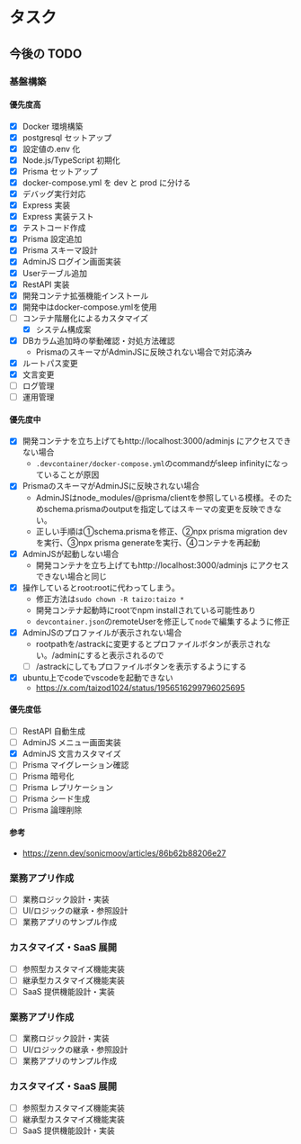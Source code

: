 # タスク

## 今後の TODO

### 基盤構築

#### 優先度高

- [x] Docker 環境構築
- [x] postgresql セットアップ
- [x] 設定値の.env 化
- [x] Node.js/TypeScript 初期化
- [x] Prisma セットアップ
- [x] docker-compose.yml を dev と prod に分ける
- [x] デバッグ実行対応
- [x] Express 実装
- [x] Express 実装テスト
- [x] テストコード作成
- [x] Prisma 設定追加
- [x] Prisma スキーマ設計
- [x] AdminJS ログイン画面実装
- [x] Userテーブル追加
- [x] RestAPI 実装
- [x] 開発コンテナ拡張機能インストール
- [x] 開発中はdocker-compose.ymlを使用
- [ ] コンテナ階層化によるカスタマイズ
  - [x] システム構成案
- [x] DBカラム追加時の挙動確認・対処方法確認
  - PrismaのスキーマがAdminJSに反映されない場合で対応済み
- [x] ルートパス変更
- [x] 文言変更
- [ ] ログ管理
- [ ] 運用管理

#### 優先度中

- [x] 開発コンテナを立ち上げてもhttp://localhost:3000/adminjs にアクセスできない場合
  - `.devcontainer/docker-compose.yml`のcommandがsleep infinityになっていることが原因
- [x] PrismaのスキーマがAdminJSに反映されない場合
  - AdminJSはnode_modules/@prisma/clientを参照している模様。そのためschema.prismaのoutputを指定してはスキーマの変更を反映できない。
  - 正しい手順は①schema.prismaを修正、②npx prisma migration devを実行、③npx prisma generateを実行、④コンテナを再起動
- [x] AdminJSが起動しない場合
  - 開発コンテナを立ち上げてもhttp://localhost:3000/adminjs にアクセスできない場合と同じ
- [x] 操作しているとroot:rootに代わってしまう。
  - 修正方法は`sudo chown -R taizo:taizo *`
  - 開発コンテナ起動時にrootでnpm installされている可能性あり
  - `devcontainer.json`のremoteUserを修正して`node`で編集するように修正
- [x] AdminJSのプロファイルが表示されない場合
  - rootpathを/astrackに変更するとプロファイルボタンが表示されない。/adminにすると表示されるので
  - [ ] /astrackにしてもプロファイルボタンを表示するようにする
- [x] ubuntu上でcodeでvscodeを起動できない
  - https://x.com/taizod1024/status/1956516299796025695

#### 優先度低

- [ ] RestAPI 自動生成
- [ ] AdminJS メニュー画面実装
- [x] AdminJS 文言カスタマイズ
- [ ] Prisma マイグレーション確認
- [ ] Prisma 暗号化
- [ ] Prisma レプリケーション
- [ ] Prisma シード生成
- [ ] Prisma 論理削除

#### 参考

- https://zenn.dev/sonicmoov/articles/86b62b88206e27

### 業務アプリ作成

- [ ] 業務ロジック設計・実装
- [ ] UI/ロジックの継承・参照設計
- [ ] 業務アプリのサンプル作成

### カスタマイズ・SaaS 展開

- [ ] 参照型カスタマイズ機能実装
- [ ] 継承型カスタマイズ機能実装
- [ ] SaaS 提供機能設計・実装

### 業務アプリ作成

- [ ] 業務ロジック設計・実装
- [ ] UI/ロジックの継承・参照設計
- [ ] 業務アプリのサンプル作成

### カスタマイズ・SaaS 展開

- [ ] 参照型カスタマイズ機能実装
- [ ] 継承型カスタマイズ機能実装
- [ ] SaaS 提供機能設計・実装
